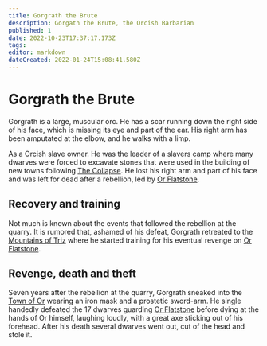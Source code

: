 ```yaml
---
title: Gorgrath the Brute
description: Gorgath the Brute, the Orcish Barbarian
published: 1
date: 2022-10-23T17:37:17.173Z
tags: 
editor: markdown
dateCreated: 2022-01-24T15:08:41.580Z
---
```


# Gorgrath the Brute
Gorgrath is a large, muscular orc. He has a scar running down the right side of his face, which is missing its eye and part of the ear. His right arm has been amputated at the elbow, and he walks with a limp.

As a Orcish slave owner. He was the leader of a slavers camp where many dwarves were forced to excavate stones that were used in the building of new towns following [The Collapse](/the-collapse). He lost his right arm and part of his face and was left for dead after a rebellion, led by [Or Flatstone](/or-flatstone).

## Recovery and training
Not much is known about the events that followed the rebellion at the quarry. It is rumored that, ashamed of his defeat, Gorgrath retreated to the [Mountains of Triz](/mountains-of-triz) where he started training for his eventual revenge on [Or Flatstone](/or-flatstone).

## Revenge, death and theft
Seven years after the rebellion at the quarry, Gorgrath sneaked into the [Town of Or](/city-of-or) wearing an iron mask and a prostetic sword-arm. He single handedly defeated the 17 dwarves guarding [Or Flatstone](/or-flatstone) before dying at the hands of Or himself, laughing loudly, with a great axe sticking out of his forehead. After his death several dwarves went out, cut of the head and stole it.